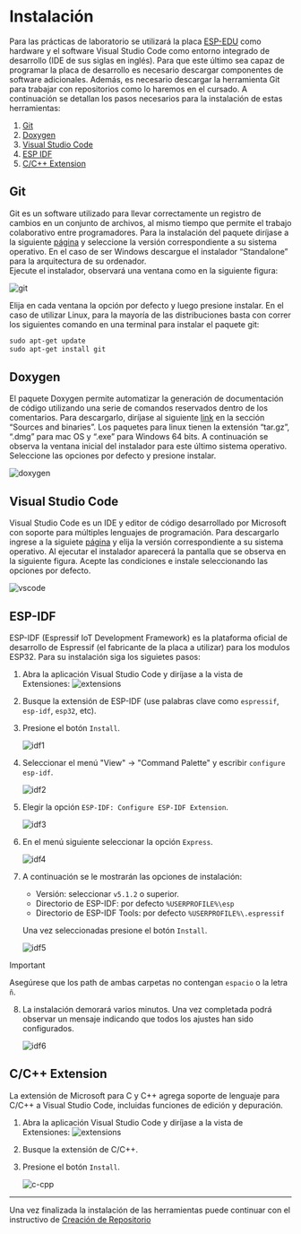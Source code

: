 # Instalación

Para las prácticas de laboratorio se utilizará la placa [ESP-EDU](./documentación/hardware.md) como hardware y el software Visual Studio Code como entorno integrado de desarrollo (IDE de sus siglas en inglés).
Para que este último sea capaz de programar la placa de desarrollo es necesario descargar componentes de software adicionales.
Además, es necesario descargar la herramienta Git para trabajar con repositorios como lo haremos en el cursado.
A continuación se detallan los pasos necesarios para la instalación de estas herramientas:

1. [Git](#git)
2. [Doxygen](#doxygen)
3. [Visual Studio Code](#visual-studio-code)
4. [ESP IDF](#esp-idf)
5. [C/C++ Extension](#c/c++-extension)

## Git

Git es un software utilizado para llevar correctamente un registro de cambios en un conjunto de archivos, al mismo tiempo que permite el trabajo colaborativo entre programadores.
Para la instalación del paquete diríjase a la siguiente [página](https://git-scm.com/downloads) y seleccione la versión correspondiente a su sistema operativo.
En el caso de ser Windows descargue el instalador “Standalone” para la arquitectura de su ordenador.  
Ejecute el instalador, observará una ventana como en la siguiente figura:

![git](./imágenes/git.png)

Elija en cada ventana la opción por defecto y luego presione instalar.
En el caso de utilizar Linux, para la mayoría de las distribuciones basta con correr los siguientes comando en una terminal para instalar el paquete git:

```PowerShell
sudo apt-get update
sudo apt-get install git
```

## Doxygen

El paquete Doxygen permite automatizar la generación de documentación de código utilizando una serie de comandos reservados dentro de los comentarios.
Para descargarlo, diríjase al siguiente [link](https://www.doxygen.nl/download.html) en la sección “Sources and binaries”.
Los paquetes para linux tienen la extensión “tar.gz”, “.dmg” para mac OS y “.exe” para Windows 64 bits.
A continuación se observa la ventana inicial del instalador para este último sistema operativo.
Seleccione las opciones por defecto y presione instalar.

![doxygen](./imágenes/doxygen.png)

## Visual Studio Code

Visual Studio Code es un IDE y editor de código desarrollado por Microsoft con soporte para múltiples lenguajes de programación.
Para descargarlo ingrese a la siguiete [página](https://code.visualstudio.com/) y elija la versión correspondiente a su sistema operativo.
Al ejecutar el instalador aparecerá la pantalla que se observa en la siguiente figura. Acepte las condiciones e instale seleccionando las opciones por defecto.

![vscode](./imágenes/vscode.png)

## ESP-IDF

ESP-IDF (Espressif IoT Development Framework) es la plataforma oficial de desarrollo de Espressif (el fabricante de la placa a utilizar) para los modulos ESP32.
Para su instalación siga los siguietes pasos:

1. Abra la aplicación Visual Studio Code y diríjase a la vista de Extensiones:  ![extensions](https://raw.githubusercontent.com/microsoft/vscode-icons/2ca0f3225c1ecd16537107f60f109317fcfc3eb0/icons/dark/extensions.svg)

2. Busque la extensión de ESP-IDF (use palabras clave como `espressif`, `esp-idf`, `esp32`, etc).

3. Presione el botón `Install`.

    ![idf1](./imágenes/idf1.png)

4. Seleccionar el menú "View" -> "Command Palette" y escribir `configure esp-idf`.

    ![idf2](./imágenes/idf2.png)

5. Elegir la opción `ESP-IDF: Configure ESP-IDF Extension`.

    ![idf3](./imágenes/idf3.png)

6. En el menú siguiente seleccionar la opción `Express`.

    ![idf4](./imágenes/idf4.png)

7. A continuación se le mostrarán las opciones de instalación:
   - Versión: seleccionar `v5.1.2` o superior.
   - Directorio de ESP-IDF: por defecto `%USERPROFILE%\esp`
   - Directorio de ESP-IDF Tools:  por defecto `%USERPROFILE%\.espressif`

    Una vez seleccionadas presione el botón `Install`.

    ![idf5](./imágenes/idf5.png)

> [!IMPORTANT]
> Asegúrese que los path de ambas carpetas no contengan `espacio` o la letra `ñ`.

8. La instalación demorará varios minutos. Una vez completada podrá observar un mensaje indicando que todos los ajustes han sido configurados.

    ![idf6](./imágenes/idf6.png)

## C/C++ Extension

La extensión de Microsoft para C y C++ agrega soporte de lenguaje para C/C++ a Visual Studio Code, incluidas funciones de edición y depuración.

1. Abra la aplicación Visual Studio Code y diríjase a la vista de Extensiones:  ![extensions](https://raw.githubusercontent.com/microsoft/vscode-icons/2ca0f3225c1ecd16537107f60f109317fcfc3eb0/icons/dark/extensions.svg)

2. Busque la extensión de C/C++.

3. Presione el botón `Install`.

    ![c-cpp](./imágenes/c-cpp.png)

---

Una vez finalizada la instalación de las herramientas puede continuar con el instructivo de [Creación de Repositorio](./repositorio.md)
